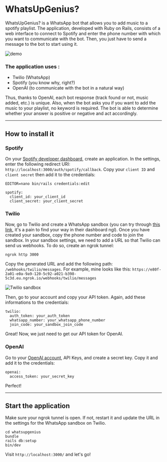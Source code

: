 # WhatsUpGenius?

WhatsUpGenius? is a WhatsApp bot that allows you to add music to a spotify playlist. The application, developed with Ruby on Rails, consists of a web interface to connect to Spotify and enter the phone number with which you want to communicate with the bot. Then, you just have to send a message to the bot to start using it.

![demo](https://media.cleanshot.cloud/media/44712/CcunEmeWwLNMc552DuPLTCa2kmDOYspEnAxEAnaL.jpeg?Expires=1680904722&Signature=WMQpIg4arTbPXp8FH4nHmr8OCxq6SC0v7Gf-80f7v7OLst62DavZnGhVeJDpGGnGTO-e3ZQSCKzYDsLnGlMpSyzKSz58b66VAkkUiIIBgx-cJcLGVuw3-3khZaRFgGjPp7jEpxYBG2cz1PA7aKkgzVLuWtUVPnWeo9-uLLe1piD32G1uxpw7iuy96ORXptQ~HsiDZx~c-SfG0WDDKZuiDdVH2VVV0pKUzkirFskqY55XgpsTWJ2H0jEoNwTe-6ZA10XX1NX2ICprWhB4l21sLkmjVCr4EG8WRsxZQnFCryAEijxHVE2aCHFFJBGxomzzu~YCo8j2BdG7YgcQc4yT2A__&Key-Pair-Id=K269JMAT9ZF4GZ)

### The application uses :
- Twilio (WhatsApp)
- Spotify (you know why, right?)
- OpenAI (to communicate with the bot in a natural way)

Thus, thanks to OpenAI, each bot response (track found or not, music added, etc.) is unique. Also, when the bot asks you if you want to add the music to your playlist, no keyword is required. The bot is able to determine whether your answer is positive or negative and act accordingly.

---

## How to install it

### Spotify

On your [Spotify developer dashboard](https://developer.spotify.com/dashboard), create an application. In the settings, enter the following redirect URI: `http://localhost:3000/auth/spotify/callback`. Copy your `client ID` and `client secret` then add it to the credentials:

`EDITOR=nano bin/rails credentials:edit`

```
spotify:
  client_id: your_client_id
  client_secret: your_client_secret
```

### Twilio

Now, go to Twilio and create a WhatsApp sandbox (you can try through [this link](https://console.twilio.com/us1/develop/sms/try-it-out/whatsapp-learn), it's a pain to find your way in their dashboard ngl). Once you have created your sandbox, copy the phone number and code to join the sandbox. In your sandbox settings, we need to add a URL so that Twilio can send us webhooks. To do so, create an ngrok tunnel:

```
ngrok http 3000
```

Copy the generated URL and add the following path: `/webhooks/twilio/messages`. For example, mine looks like this: `https://e80f-2a01-e0a-9a9-120-5c92-a021-b398-5c3d.eu.ngrok.io/webhooks/twilio/messages`

![Twilio sandbox](https://media.cleanshot.cloud/media/44712/mCTUmtf2uUssOqomPkFJUG02txXfkCQnU7xzv7M4.jpeg?Expires=1680902153&Signature=iU~EFZVjZ9~FK9YE5yJDWW-gMPaqPMbXOWv1ICosvDOpU87SAhsOM1i0F7NLb2F8o03~UwibsURmRggVII-QaHAIgOkbf1C7OkxR3MhDKSnGF~s0I8ggMk6g09C~xiwCuyeAGoXqP9hpJIMbES-xdTYr3NH2tL11HkDvEk3xTOJA5vGaRU2ZDrbTwzrEs2-xikNPTvh5moYcLHuhd~874CnbACBcFKoNRv4qtu84kE7AqvhJD9Lesc2nDC6ykv3bbOrJp~qMVPFgbF0mvmowp4t5EpRwmUM-h2eZZJN4EaB9V4nhkYbEMx6m6Rj3LYz9Q0pgZWOlk6-~hwRIiVbDdA__&Key-Pair-Id=K269JMAT9ZF4GZ)

Then, go to your account and copy your API token. Again, add these informations to the credentials:

```
twilio:
  auth_token: your_auth_token
  whatsapp_number: your_whatsapp_phone_number
  join_code: your_sandbox_join_code

```

Great! Now, we just need to get our API token for OpenAI.

### OpenAI

Go to your [OpenAI account](https://platform.openai.com/account/api-keys), API Keys, and create a secret key. Copy it and add it to the credentials:

```
openai:
  access_token: your_secret_key
```

Perfect!

---

## Start the application

Make sure your ngrok tunnel is open. If not, restart it and update the URL in the settings for the WhatsApp sandbox on Twilio.

```
cd whatsupgenius
bundle
rails db:setup
bin/dev
```

Visit `http://localhost:3000/` and let's go!
